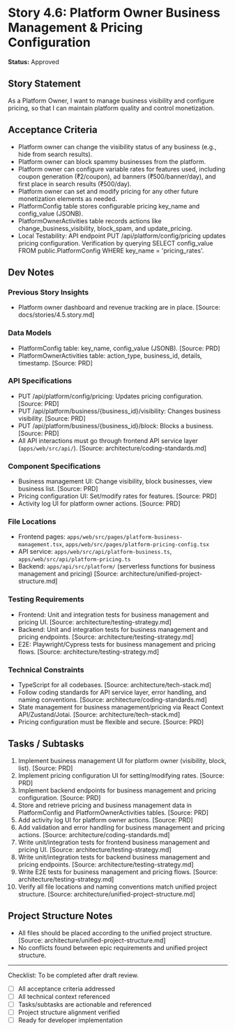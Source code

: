 # Story 4.6: Platform Owner Business Management & Pricing Configuration

**Status:** Approved

## Story Statement
As a Platform Owner,
I want to manage business visibility and configure pricing,
so that I can maintain platform quality and control monetization.

## Acceptance Criteria
- Platform owner can change the visibility status of any business (e.g., hide from search results).
- Platform owner can block spammy businesses from the platform.
- Platform owner can configure variable rates for features used, including coupon generation (₹2/coupon), ad banners (₹500/banner/day), and first place in search results (₹500/day).
- Platform owner can set and modify pricing for any other future monetization elements as needed.
- PlatformConfig table stores configurable pricing key_name and config_value (JSONB).
- PlatformOwnerActivities table records actions like change_business_visibility, block_spam, and update_pricing.
- Local Testability: API endpoint PUT /api/platform/config/pricing updates pricing configuration. Verification by querying SELECT config_value FROM public.PlatformConfig WHERE key_name = 'pricing_rates'.

## Dev Notes
### Previous Story Insights
- Platform owner dashboard and revenue tracking are in place. [Source: docs/stories/4.5.story.md]

### Data Models
- PlatformConfig table: key_name, config_value (JSONB). [Source: PRD]
- PlatformOwnerActivities table: action_type, business_id, details, timestamp. [Source: PRD]

### API Specifications
- PUT /api/platform/config/pricing: Updates pricing configuration. [Source: PRD]
- PUT /api/platform/business/{business_id}/visibility: Changes business visibility. [Source: PRD]
- PUT /api/platform/business/{business_id}/block: Blocks a business. [Source: PRD]
- All API interactions must go through frontend API service layer (`apps/web/src/api/`). [Source: architecture/coding-standards.md]

### Component Specifications
- Business management UI: Change visibility, block businesses, view business list. [Source: PRD]
- Pricing configuration UI: Set/modify rates for features. [Source: PRD]
- Activity log UI for platform owner actions. [Source: PRD]

### File Locations
- Frontend pages: `apps/web/src/pages/platform-business-management.tsx`, `apps/web/src/pages/platform-pricing-config.tsx`
- API service: `apps/web/src/api/platform-business.ts`, `apps/web/src/api/platform-pricing.ts`
- Backend: `apps/api/src/platform/` (serverless functions for business management and pricing)
[Source: architecture/unified-project-structure.md]

### Testing Requirements
- Frontend: Unit and integration tests for business management and pricing UI. [Source: architecture/testing-strategy.md]
- Backend: Unit and integration tests for business management and pricing endpoints. [Source: architecture/testing-strategy.md]
- E2E: Playwright/Cypress tests for business management and pricing flows. [Source: architecture/testing-strategy.md]

### Technical Constraints
- TypeScript for all codebases. [Source: architecture/tech-stack.md]
- Follow coding standards for API service layer, error handling, and naming conventions. [Source: architecture/coding-standards.md]
- State management for business management/pricing via React Context API/Zustand/Jotai. [Source: architecture/tech-stack.md]
- Pricing configuration must be flexible and secure. [Source: PRD]

## Tasks / Subtasks
1. Implement business management UI for platform owner (visibility, block, list). [Source: PRD]
2. Implement pricing configuration UI for setting/modifying rates. [Source: PRD]
3. Implement backend endpoints for business management and pricing configuration. [Source: PRD]
4. Store and retrieve pricing and business management data in PlatformConfig and PlatformOwnerActivities tables. [Source: PRD]
5. Add activity log UI for platform owner actions. [Source: PRD]
6. Add validation and error handling for business management and pricing actions. [Source: architecture/coding-standards.md]
7. Write unit/integration tests for frontend business management and pricing UI. [Source: architecture/testing-strategy.md]
8. Write unit/integration tests for backend business management and pricing endpoints. [Source: architecture/testing-strategy.md]
9. Write E2E tests for business management and pricing flows. [Source: architecture/testing-strategy.md]
10. Verify all file locations and naming conventions match unified project structure. [Source: architecture/unified-project-structure.md]

## Project Structure Notes
- All files should be placed according to the unified project structure. [Source: architecture/unified-project-structure.md]
- No conflicts found between epic requirements and unified project structure.

---

Checklist: To be completed after draft review.
- [ ] All acceptance criteria addressed
- [ ] All technical context referenced
- [ ] Tasks/subtasks are actionable and referenced
- [ ] Project structure alignment verified
- [ ] Ready for developer implementation 